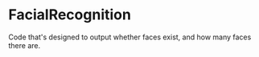 # FacialRecognition
Code that's designed to output whether faces exist, and how many faces there are.

